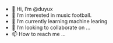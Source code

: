 - 👋 Hi, I’m @duyux
- 👀 I’m interested in music football.
- 🌱 I’m currently learning machine learing
- 💞️ I’m looking to collaborate on ...
- 📫 How to reach me ...

<!---
duyux/duyux is a ✨ special ✨ repository because its `README.md` (this file) appears on your GitHub profile.
You can click the Preview link to take a look at your changes.
--->
